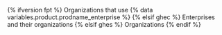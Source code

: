 {% ifversion fpt %}
Organizations that use {% data variables.product.prodname_enterprise %}
{% elsif ghec %}
Enterprises and their organizations
{% elsif ghes %}
Organizations
{% endif %}
